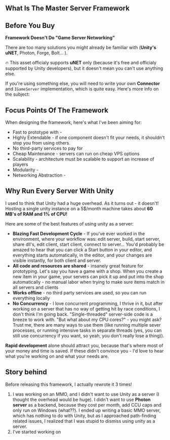 ## What Is The Master Server Framework


## Before You Buy

**Framework Doesn't Do "Game Server Networking"**

There are too many solutions you might already be familiar with (**Unity's uNET**, Photon, Forge, Bolt... ).

:fire: This asset officialy supports **uNET** only (because it's free and officialy supported by Unity developers), but it doesn't mean you can't use anything else. 

If you're using something else, you will need to write your own **Connector** and `IGameServer` implementation, which is quite easy. Here's more info on  the subject:

## Focus Points Of The Framework

When designing the framework, here's what I've been aiming for:
* Fast to prototype with -
* Highly Extendable - if one component doesn't fit your needs, it shouldn't stop you from using others.
* No third-party services to pay for
* Cheap Maintenance - servers can run on cheap VPS options
* Scalability - architecture must be scalable to support an increase of players
* Modularity -
* Networking Abstraction - 

## Why Run Every Server With Unity

I used to think that Unity had a huge overhead. As it turns out - it doesn't! Hosting a single unity instance on a 5$/month machine takes about **60 MB's of RAM and 1% of CPU!**

Here are some of the best features of using unity as a server:
* **Blazing Fast Development Cycle** - If you've ever worked in the environment, where your workflow was: edit server, build, start server, share dll's, edit client, start client, connect to server... You'd probably be amazed to hear that you can click a Start button in your editor, and everything starts automatically, in the editor, and your changes are visible instantly, for both client and server.
* **All code and resources are shared** - insanely great feature for prototyping. Let's say you have a game with a shop. When you create a new item in your game, your servers can pick it up and put into the shop automatically - no manual labor when trying to make sure items match in all servers and clients
* **Works offline** - no third party services are used, so you can run everything locally
* **No Concurrency** - I love concurrent programming, I thrive in it, but after working on a server that has no way of getting hit by race conditions, I don't think I'm going back. "Single-threaded" server-side code is a breeze to work with. "But what about my CPU cores?" - you might ask? Trust me, there are many ways to use them (like running multiple sever processes, or running intensive tasks in separate threads (yes, you can still use concurrency if you want, so yeah, you don't really lose a thing)).

**Rapid development** alone should attract you, because that's where most of your money and time is saved. If these didn't convince you - I'd love to hear what you're working on and what your needs are. 

## Story behind
Before releasing this framework, I actually rewrote it 3 times!

1. I was working on an MMO, and I didn't want to use Unity as a server (I thought the overhead would be huge). I didn't want to use **Photon server** as a backend, because they cost per month, add CCU caps and only run on Windows (what??). I ended up writing a basic MMO server, which has nothing to do with Unity, but as I approached path-finding related issues, I realized that I was stupid to dismiss using unity as a server.
2. I've started working on 